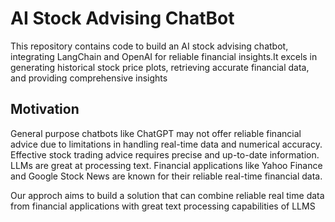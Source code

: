<h1> AI Stock Advising ChatBot</h1>


<p>  This repository contains code to build an AI stock advising chatbot, integrating LangChain and OpenAI for reliable financial insights.It excels in generating historical stock price plots, retrieving accurate financial data, and providing comprehensive insights</p>
<h2>Motivation</h2>
<p>  General purpose chatbots like ChatGPT may not offer reliable financial advice due to limitations in handling real-time data and numerical accuracy. Effective stock trading advice requires precise and up-to-date information. LLMs are great at processing text. Financial applications like Yahoo Finance and Google Stock News are known for their reliable real-time financial data.</p>

<p>  Our approch aims to build a solution that can combine reliable real time data from financial applications with great text processing capabilities of LLMS</p>

